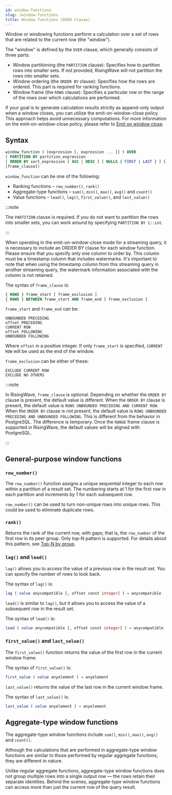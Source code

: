 ```yaml
---
id: window-functions
slug: /window-functions
title: Window functions (OVER clause)
---
```

Window or windowing functions perform a calculation over a set of rows that are related to the current row (the "window").

The "window" is defined by the `OVER` clause, which generally consists of three parts:

- Window partitioning (the `PARTITION` clause): Specifies how to partition rows into smaller sets. If not provided, RisingWave will not partition the rows into smaller sets.
- Window ordering (the `ORDER BY` clause): Specifies how the rows are ordered. This part is required for ranking functions.
- Window frame (the `ROWS` clause): Specifies a particular row or the range of the rows over which calculations are performed.

If your goal is to generate calculation results strictly as append-only output when a window closes, you can utilize the emit-on-window-close policy. This approach helps avoid unnecessary computations. For more information on the emit-on-window-close policy, please refer to [Emit on window close](/transform/emit-on-window-close.md).

## Syntax

```sql
window_function ( [expression [, expression ... ]] ) OVER 
( PARTITION BY partition_expression 
[ ORDER BY sort_expression [ ASC | DESC ] [ NULLS { FIRST | LAST } ] [, ...] ]
[frame_clause])

```

`window_function` can be one of the following:

- Ranking functions – `row_number()`, `rank()`
- Aggregate-type functions – `sum()`, `min()`, `max()`, `avg()` and `count()`
- Value functions – `lead()`, `lag()`, `first_value()`, and `last_value()`

:::note

The `PARTITION` clause is required. If you do not want to partition the rows into smaller sets, you can work around by specifying `PARTITION BY 1::int`.

:::

When operating in the emit-on-window-close mode for a streaming query, it is necessary to include an ORDER BY clause for each window function. Please ensure that you specify only one column to order by. This column must be a timestamp column that includes watermarks. It's important to note that when using the timestamp column from this streaming query in another streaming query, the watermark information associated with the column is not retained.

The syntax of `frame_clause` is:

```sql
{ ROWS } frame_start [ frame_exclusion ]
{ ROWS } BETWEEN frame_start AND frame_end [ frame_exclusion ]
```

`frame_start` and `frame_end` can be:

```
UNBOUNDED PRECEDING
offset PRECEDING
CURRENT ROW
offset FOLLOWING
UNBOUNDED FOLLOWING
```

Where `offset` in a positive integer. If only `frame_start` is specified, `CURRENT ROW` will be used as the end of the window.

`frame_exclusion` can be either of these:

```
EXCLUDE CURRENT ROW
EXCLUDE NO OTHERS
```

:::note

In RisingWave, `frame_clause` is optional. Depending on whether the `ORDER BY` clause is present, the default value is different. When the `ORDER BY` clause is present, the default value is `ROWS UNBOUNDED PRECEDING AND CURRENT ROW`. When the `ORDER BY` clause is not present, the default value is `ROWS UNBOUNDED PRECEDING AND UNBOUNDED FOLLOWING`. This is different from the behavior in PostgreSQL. The difference is temporary. Once the `RANGE` frame clause is supported in RisingWave, the default values will be aligned with PostgreSQL.

:::

## General-purpose window functions

### `row_number()`

The `row_number()` function assigns a unique sequential integer to each row within a partition of a result set. The numbering starts at 1 for the first row in each partition and increments by 1 for each subsequent row.

`row_number()` can be used to turn non-unique rows into unique rows. This could be used to eliminate duplicate rows.

### `rank()`

Returns the rank of the current row, with gaps; that is, the `row_number` of the first row in its peer group. Only top-N pattern is supported. For details about this pattern, see [Top-N by group](../syntax/sql-pattern-topn.md).

### `lag()` and `lead()`

`lag()` allows you to access the value of a previous row in the result set. You can specify the number of rows to look back.

The syntax of `lag()` is:

```sql
lag ( value anycompatible [, offset const integer] ) → anycompatible
```

`lead()` is similar to `lag()`, but it allows you to access the value of a subsequent row in the result set.

The syntax of `lead()` is:

```sql
lead ( value anycompatible [, offset const integer] ) → anycompatible
```

### `first_value()` and `last_value()`

The `first_value()` function returns the value of the first row in the current window frame.

The syntax of `first_value()` is:

```sql
first_value ( value anyelement ) → anyelement
```

`last_value()` returns the value of the last row in the current window frame.

The syntax of `last_value()` is:

```sql
last_value ( value anyelement ) → anyelement
```

## Aggregate-type window functions

The aggregate-type window functions include `sum()`, `min()`, `max()`, `avg()` and `count()`.

Although the calculations that are performed in aggregate-type window functions are similar to those performed by regular aggregate functions, they are different in nature.

Unlike regular aggregate functions, aggregate-type window functions does not group multiple rows into a single output row — the rows retain their separate identities. Behind the scenes, aggregate-type window functions can access more than just the current row of the query result.
